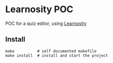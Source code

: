 # Learnosity POC

POC for a quiz editor, using [Learnosity](https://learnosity.com/)

## Install

    make          # self documented makefile
    make install  # install and start the project

